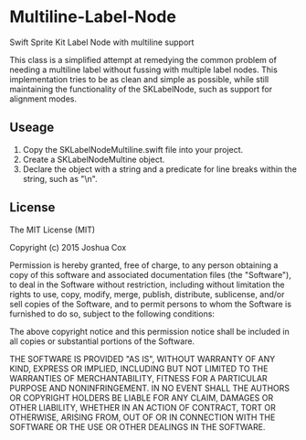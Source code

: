 # Multiline-Label-Node
Swift Sprite Kit Label Node with multiline support

This class is a simplified attempt at remedying the common problem of needing a multiline label without fussing with multiple label nodes.
This implementation tries to be as clean and simple as possible, while still maintaining the functionality of the SKLabelNode, such as support for alignment modes.

## Useage
1. Copy the SKLabelNodeMultiline.swift file into your project.
2. Create a SKLabelNodeMultine object.
3. Declare the object with a string and a predicate for line breaks within the string, such as "\n".

## License

The MIT License (MIT)

Copyright (c) 2015 Joshua Cox

Permission is hereby granted, free of charge, to any person obtaining a copy
of this software and associated documentation files (the "Software"), to deal
in the Software without restriction, including without limitation the rights
to use, copy, modify, merge, publish, distribute, sublicense, and/or sell
copies of the Software, and to permit persons to whom the Software is
furnished to do so, subject to the following conditions:

The above copyright notice and this permission notice shall be included in
all copies or substantial portions of the Software.

THE SOFTWARE IS PROVIDED "AS IS", WITHOUT WARRANTY OF ANY KIND, EXPRESS OR
IMPLIED, INCLUDING BUT NOT LIMITED TO THE WARRANTIES OF MERCHANTABILITY,
FITNESS FOR A PARTICULAR PURPOSE AND NONINFRINGEMENT. IN NO EVENT SHALL THE
AUTHORS OR COPYRIGHT HOLDERS BE LIABLE FOR ANY CLAIM, DAMAGES OR OTHER
LIABILITY, WHETHER IN AN ACTION OF CONTRACT, TORT OR OTHERWISE, ARISING FROM,
OUT OF OR IN CONNECTION WITH THE SOFTWARE OR THE USE OR OTHER DEALINGS IN
THE SOFTWARE.
